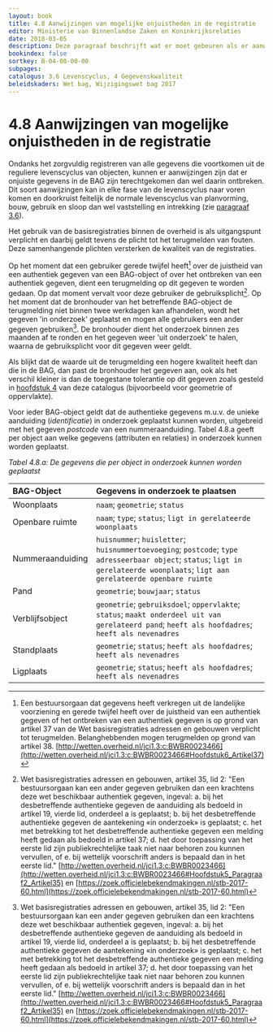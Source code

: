 ```yaml
---
layout: book
title: 4.8 Aanwijzingen van mogelijke onjuistheden in de registratie
editor: Ministerie van Binnenlandse Zaken en Koninkrijksrelaties
date: 2018-03-05
description: Deze paragraaf beschrijft wat er moet gebeuren als er aanwijzingen zijn dat er onjuiste gegevens in de BAG zijn terechtgekomen dan wel daarin ontbreken.
bookindex: false
sortkey: B-04-08-00-00
subpages:
catalogus: 3.6 Levenscyclus, 4 Gegevenskwaliteit
beleidskaders: Wet bag, Wijzigingswet bag 2017
---
```


# 4.8 Aanwijzingen van mogelijke onjuistheden in de registratie

Ondanks het zorgvuldig registreren van alle gegevens die voortkomen uit de reguliere levenscyclus van objecten, kunnen er aanwijzingen zijn dat er onjuiste gegevens in de BAG zijn terechtgekomen dan wel daarin ontbreken. Dit soort aanwijzingen kan in elke fase van de levenscyclus naar voren komen en doorkruist feitelijk de normale levenscyclus van planvorming, bouw, gebruik en sloop dan wel vaststelling en intrekking (zie [paragraaf 3.6](#36-levenscyclus)).

Het gebruik van de basisregistraties binnen de overheid is als uitgangspunt verplicht en daarbij geldt tevens de plicht tot het terugmelden van fouten. Deze samenhangende plichten versterken de kwaliteit van de registraties.

Op het moment dat een gebruiker gerede twijfel heeft[^4-8-i] over de juistheid van een authentiek gegeven van een BAG-object of over het ontbreken van een authentiek gegeven, dient een terugmelding op dit gegeven te worden gedaan. Op dat moment vervalt voor deze gebruiker de gebruiksplicht[^4-8-ii]. Op het moment dat de bronhouder van het betreffende BAG-object de terugmelding niet binnen twee werkdagen kan afhandelen, wordt het gegeven 'in onderzoek' geplaatst en mogen alle gebruikers een ander gegeven gebruiken[^4-8-iii]. De bronhouder dient het onderzoek binnen zes maanden af te ronden en het gegeven weer 'uit onderzoek' te halen, waarna de gebruiksplicht voor dit gegeven weer geldt.

Als blijkt dat de waarde uit de terugmelding een hogere kwaliteit heeft dan die in de BAG, dan past de bronhouder het gegeven aan, ook als het verschil kleiner is dan de toegestane tolerantie op dit gegeven zoals gesteld in [hoofdstuk 4](#4-gegevenskwaliteit) van deze catalogus (bijvoorbeeld voor geometrie of oppervlakte).

Voor ieder BAG-object geldt dat de authentieke gegevens m.u.v. de unieke aanduiding (_identificatie_) in onderzoek geplaatst kunnen worden, uitgebreid met het gegeven _postcode_ van een nummeraanduiding. Tabel 4.8.a geeft per object aan welke gegevens (attributen en relaties) in onderzoek kunnen worden geplaatst.

_Tabel 4.8.a: De gegevens die per object in onderzoek kunnen worden geplaatst_

| BAG-Object | Gegevens in onderzoek te plaatsen |
| :--- | :--- |
| Woonplaats | `naam`; `geometrie`; `status` |
| Openbare ruimte | `naam`; `type`; `status`; `ligt in gerelateerde woonplaats`|
| Nummeraanduiding | `huisnummer`; `huisletter`; `huisnummertoevoeging`; `postcode`; `type adresseerbaar object`; `status`; `ligt in gerelateerde woonplaats`; `ligt aan gerelateerde openbare ruimte` |
| Pand | `geometrie`; `bouwjaar`; `status` |
| Verblijfsobject | `geometrie`; `gebruiksdoel`; `oppervlakte`; `status`; `maakt onderdeel uit van gerelateerd pand`; `heeft als hoofdadres`; `heeft als nevenadres` |
| Standplaats | `geometrie`; `status`; `heeft als hoofdadres`; `heeft als nevenadres` |
| Ligplaats | `geometrie`; `status`; `heeft als hoofdadres`; `heeft als nevenadres` |

[^4-8-i]: Een bestuursorgaan dat gegevens heeft verkregen uit de landelijke voorziening en gerede twijfel heeft over de juistheid van een authentiek gegeven of het ontbreken van een authentiek gegeven is op grond van artikel 37 van de Wet basisregistraties adressen en gebouwen verplicht tot terugmelden. Belanghebbenden mogen terugmelden op grond van artikel 38. [http://wetten.overheid.nl/jci1.3:c:BWBR0023466](http://wetten.overheid.nl/jci1.3:c:BWBR0023466#Hoofdstuk6_Artikel37)

[^4-8-ii]: Wet basisregistraties adressen en gebouwen, artikel 35, lid 2: "Een bestuursorgaan kan een ander gegeven gebruiken dan een krachtens deze wet beschikbaar authentiek gegeven, ingeval: a. bij het desbetreffende authentieke gegeven de aanduiding als bedoeld in artikel 19, vierde lid, onderdeel a is geplaatst; b. bij het desbetreffende authentieke gegeven de aantekening «in onderzoek» is geplaatst; c. het met betrekking tot het desbetreffende authentieke gegeven een melding heeft gedaan als bedoeld in artikel 37; d. het door toepassing van het eerste lid zijn publiekrechtelijke taak niet naar behoren zou kunnen vervullen, of e. bij wettelijk voorschrift anders is bepaald dan in het eerste lid." [http://wetten.overheid.nl/jci1.3:c:BWBR0023466](http://wetten.overheid.nl/jci1.3:c:BWBR0023466#Hoofdstuk5_Paragraaf2_Artikel35) en [https://zoek.officielebekendmakingen.nl/stb-2017-60.html](https://zoek.officielebekendmakingen.nl/stb-2017-60.html)

[^4-8-iii]: Wet basisregistraties adressen en gebouwen, artikel 35, lid 2: "Een bestuursorgaan kan een ander gegeven gebruiken dan een krachtens deze wet beschikbaar authentiek gegeven, ingeval: a. bij het desbetreffende authentieke gegeven de aanduiding als bedoeld in artikel 19, vierde lid, onderdeel a is geplaatst; b. bij het desbetreffende authentieke gegeven de aantekening «in onderzoek» is geplaatst; c. het met betrekking tot het desbetreffende authentieke gegeven een melding heeft gedaan als bedoeld in artikel 37; d. het door toepassing van het eerste lid zijn publiekrechtelijke taak niet naar behoren zou kunnen vervullen, of e. bij wettelijk voorschrift anders is bepaald dan in het eerste lid." [http://wetten.overheid.nl/jci1.3:c:BWBR0023466](http://wetten.overheid.nl/jci1.3:c:BWBR0023466#Hoofdstuk5_Paragraaf2_Artikel35) en [https://zoek.officielebekendmakingen.nl/stb-2017-60.html](https://zoek.officielebekendmakingen.nl/stb-2017-60.html)
